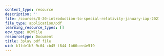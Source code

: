 ```yaml
---
content_type: resource
description: ''
file: /courses/8-20-introduction-to-special-relativity-january-iap-2021/b1fde1b59c04cb45f8441b60cee4e519_d8IDtE-Ea0o.pdf
file_type: application/pdf
learning_resource_types: []
ocw_type: OCWFile
resourcetype: Document
title: 3play pdf file
uid: b1fde1b5-9c04-cb45-f844-1b60cee4e519
---
```

